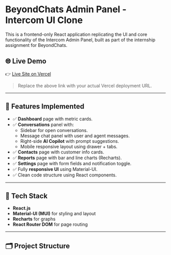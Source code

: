 # BeyondChats Admin Panel - Intercom UI Clone

This is a frontend-only React application replicating the UI and core functionality of the Intercom Admin Panel, built as part of the internship assignment for BeyondChats.

## 🌐 Live Demo

👉 [Live Site on Vercel](https://your-vercel-link.vercel.app)

> Replace the above link with your actual Vercel deployment URL.

---

## 📸 Features Implemented

- ✅ **Dashboard** page with metric cards.
- ✅ **Conversations** panel with:
  - Sidebar for open conversations.
  - Message chat panel with user and agent messages.
  - Right-side **AI Copilot** with prompt suggestions.
  - Mobile responsive layout using drawer + tabs.
- ✅ **Contacts** page with customer info cards.
- ✅ **Reports** page with bar and line charts (Recharts).
- ✅ **Settings** page with form fields and notification toggle.
- ✅ Fully **responsive UI** using Material-UI.
- ✅ Clean code structure using React components.

---

## 🔧 Tech Stack

- **React.js**
- **Material-UI (MUI)** for styling and layout
- **Recharts** for graphs
- **React Router DOM** for page routing

---

## 🗂 Project Structure

